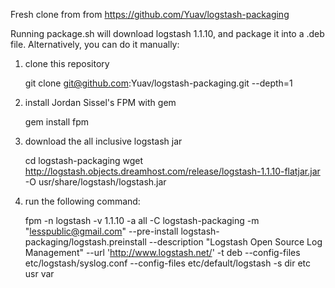 Fresh clone from from https://github.com/Yuav/logstash-packaging

Running package.sh will download logstash 1.1.10, and package it into a .deb
file. Alternatively, you can do it manually:

1) clone this repository

    git clone git@github.com:Yuav/logstash-packaging.git --depth=1

2) install Jordan Sissel's FPM with gem

    gem install fpm

3) download the all inclusive logstash jar

    cd logstash-packaging
    wget http://logstash.objects.dreamhost.com/release/logstash-1.1.10-flatjar.jar -O usr/share/logstash/logstash.jar

4) run the following command:

    fpm -n logstash -v 1.1.10 -a all -C logstash-packaging -m "<lesspublic@gmail.com>" --pre-install logstash-packaging/logstash.preinstall --description "Logstash Open Source Log Management" --url 'http://www.logstash.net/' -t deb --config-files etc/logstash/syslog.conf --config-files etc/default/logstash -s dir etc usr var

